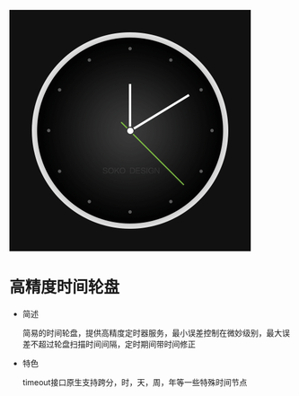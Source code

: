   ![时间表盘](https://github.com/ericyonng/resource/blob/master/frightenstone/timeplate.gif)

# 高精度时间轮盘

* 简述

  简易的时间轮盘，提供高精度定时器服务，最小误差控制在微妙级别，最大误差不超过轮盘扫描时间间隔，定时期间带时间修正
  
 * 特色

     timeout接口原生支持跨分，时，天，周，年等一些特殊时间节点
